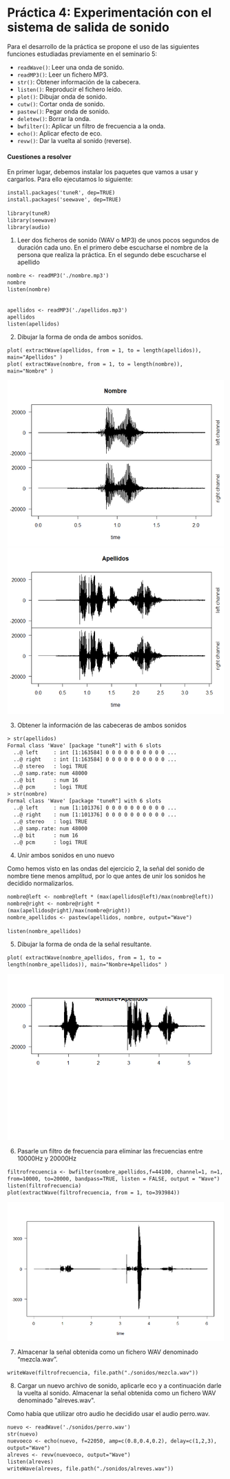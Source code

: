 # Práctica 4: Experimentación con el sistema de salida de sonido

Para el desarrollo de la práctica se propone el uso de las siguientes funciones estudiadas previamente en el seminario 5:
 - `readWave()`: Leer una onda de sonido.
 - `readMP3()`: Leer un fichero MP3.
 - `str()`: Obtener información de la cabecera.
 - `listen()`: Reproducir el fichero leído.
 - `plot()`: Dibujar onda de sonido.
 - `cutw()`: Cortar onda de sonido.
 - `pastew()`: Pegar onda de sonido.
 - `deletew()`: Borrar la onda.
 - `bwfilter()`: Aplicar un filtro de frecuencia a la onda.
 - `echo()`: Aplicar efecto de eco.
 - `revw()`: Dar la vuelta al sonido (reverse).

#### Cuestiones a resolver

En primer lugar,  debemos  instalar los paquetes que vamos a usar y cargarlos. Para ello ejecutamos lo siguiente:

```
install.packages('tuneR', dep=TRUE)
install.packages('seewave', dep=TRUE)

library(tuneR)
library(seewave)
library(audio)
```
1.  Leer dos ficheros de sonido (WAV o MP3) de unos pocos segundos de 
duración cada uno. En el primero debe escucharse el nombre de la persona 
que realiza la práctica. En el segundo debe escucharse el apellido

```
nombre <- readMP3('./nombre.mp3')
nombre
listen(nombre)


apellidos <- readMP3('./apellidos.mp3')
apellidos
listen(apellidos)
```

2. Dibujar la forma de onda de ambos sonidos.

```
plot( extractWave(apellidos, from = 1, to = length(apellidos)), main="Apellidos" )
plot( extractWave(nombre, from = 1, to = length(nombre)), main="Nombre" )
```
![](imgs/nombre.png)
![](imgs/apellidos.png)

3.  Obtener la información de las cabeceras de ambos sonidos

```
> str(apellidos)
Formal class 'Wave' [package "tuneR"] with 6 slots
  ..@ left     : int [1:163584] 0 0 0 0 0 0 0 0 0 0 ...
  ..@ right    : int [1:163584] 0 0 0 0 0 0 0 0 0 0 ...
  ..@ stereo   : logi TRUE
  ..@ samp.rate: num 48000
  ..@ bit      : num 16
  ..@ pcm      : logi TRUE
> str(nombre)
Formal class 'Wave' [package "tuneR"] with 6 slots
  ..@ left     : num [1:101376] 0 0 0 0 0 0 0 0 0 0 ...
  ..@ right    : num [1:101376] 0 0 0 0 0 0 0 0 0 0 ...
  ..@ stereo   : logi TRUE
  ..@ samp.rate: num 48000
  ..@ bit      : num 16
  ..@ pcm      : logi TRUE
```

4. Unir ambos sonidos en uno nuevo

Como hemos visto en las ondas del ejercicio 2, la señal del sonido de nombre tiene menos amplitud, por lo que antes de unir los sonidos he decidido normalizarlos.

```
nombre@left <- nombre@left * (max(apellidos@left)/max(nombre@left))
nombre@right <- nombre@right * (max(apellidos@right)/max(nombre@right))
nombre_apellidos <- pastew(apellidos, nombre, output="Wave")

listen(nombre_apellidos)
```
5. Dibujar la forma de onda de la señal resultante.

```
plot( extractWave(nombre_apellidos, from = 1, to = length(nombre_apellidos)), main="Nombre+Apellidos" )
```

![](imgs/Nombre_Apellidos.png)

6. Pasarle un filtro de frecuencia para eliminar las frecuencias entre 10000Hz y 20000Hz

```
filtrofrecuencia <- bwfilter(nombre_apellidos,f=44100, channel=1, n=1, from=10000, to=20000, bandpass=TRUE, listen = FALSE, output = "Wave")
listen(filtrofrecuencia)
plot(extractWave(filtrofrecuencia, from = 1, to=393984))
```

![](imgs/ej_6.png)

7. Almacenar la señal obtenida como un fichero WAV denominado “mezcla.wav”. 

```
writeWave(filtrofrecuencia, file.path("./sonidos/mezcla.wav"))
```

8.  Cargar un nuevo archivo de sonido, aplicarle eco y a continuación darle la vuelta al sonido. Almacenar la señal obtenida como un fichero WAV denominado "alreves.wav".

Como había que utilizar otro audio he decidido usar el audio perro.wav.

```
nuevo <- readWave('./sonidos/perro.wav')
str(nuevo)
nuevoeco <- echo(nuevo, f=22050, amp=c(0.8,0.4,0.2), delay=c(1,2,3), output="Wave")
alreves <- revw(nuevoeco, output="Wave")
listen(alreves)
writeWave(alreves, file.path("./sonidos/alreves.wav"))
```